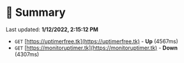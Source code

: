 # 📖 Summary
Last updated: **1/12/2022, 2:15:12 PM**

- `GET` [https://uptimerfree.tk](https://uptimerfree.tk) - **Up** (4567ms)
- `GET` [https://monitoruptimer.tk](https://monitoruptimer.tk) - **Down** (4307ms)

